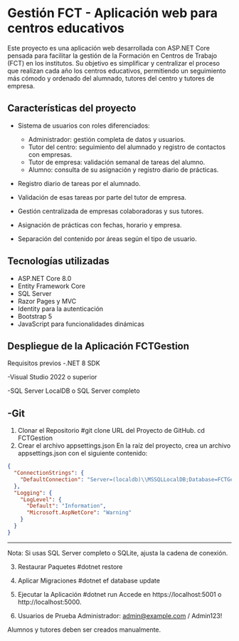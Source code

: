 # Gestión FCT - Aplicación web para centros educativos

Este proyecto es una aplicación web desarrollada con ASP.NET Core pensada para facilitar la gestión de la Formación en Centros de Trabajo (FCT) en los institutos. Su objetivo es simplificar y centralizar el proceso que realizan cada año los centros educativos, permitiendo un seguimiento más cómodo y ordenado del alumnado, tutores del centro y tutores de empresa.

## Características del proyecto

- Sistema de usuarios con roles diferenciados:
  - Administrador: gestión completa de datos y usuarios.
  - Tutor del centro: seguimiento del alumnado y registro de contactos con empresas.
  - Tutor de empresa: validación semanal de tareas del alumno.
  - Alumno: consulta de su asignación y registro diario de prácticas.

- Registro diario de tareas por el alumnado.
- Validación de esas tareas por parte del tutor de empresa.
- Gestión centralizada de empresas colaboradoras y sus tutores.
- Asignación de prácticas con fechas, horario y empresa.
- Separación del contenido por áreas según el tipo de usuario.

## Tecnologías utilizadas

- ASP.NET Core 8.0
- Entity Framework Core
- SQL Server
- Razor Pages y MVC
- Identity para la autenticación
- Bootstrap 5
- JavaScript para funcionalidades dinámicas

## Despliegue de la Aplicación FCTGestion
Requisitos previos
-.NET 8 SDK

-Visual Studio 2022 o superior

-SQL Server LocalDB o SQL Server completo

-Git
--------------------------------------------------------
1. Clonar el Repositorio
#git clone URL del Proyecto de GitHub.
cd FCTGestion
 2. Crear el archivo appsettings.json
En la raíz del proyecto, crea un archivo appsettings.json con el siguiente contenido:
```json
{
  "ConnectionStrings": {
    "DefaultConnection": "Server=(localdb)\\MSSQLLocalDB;Database=FCTGestion;Trusted_Connection=True;"
  },
  "Logging": {
    "LogLevel": {
      "Default": "Information",
      "Microsoft.AspNetCore": "Warning"
    }
  }
}
```
--------------------------------------------------------
Nota: Si usas SQL Server completo o SQLite, ajusta la cadena de conexión.

 3. Restaurar Paquetes
#dotnet restore

 5. Aplicar Migraciones
#dotnet ef database update

 6. Ejecutar la Aplicación
#dotnet run
Accede en https://localhost:5001 o http://localhost:5000.

 7. Usuarios de Prueba
Administrador: admin@example.com / Admin123!

Alumnos y tutores deben ser creados manualmente.
